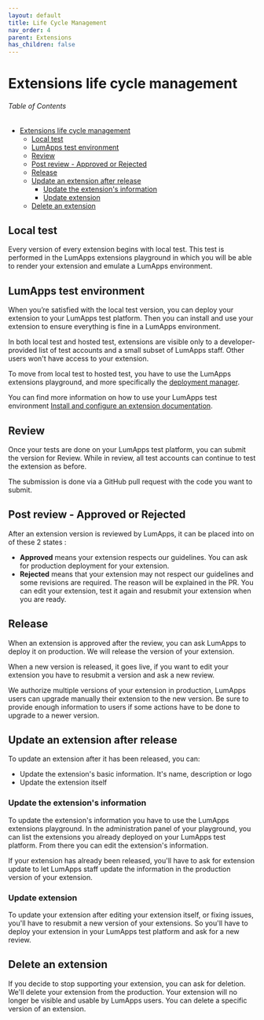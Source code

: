 ```yaml
---
layout: default
title: Life Cycle Management
nav_order: 4
parent: Extensions
has_children: false
---
```


# Extensions life cycle management

<h6>Table of Contents</h6>

- [Extensions life cycle management](#extensions-life-cycle-management)
  - [Local test](#local-test)
  - [LumApps test environment](#lumapps-test-environment)
  - [Review](#review)
  - [Post review - Approved or Rejected](#post-review---approved-or-rejected)
  - [Release](#release)
  - [Update an extension after release](#update-an-extension-after-release)
    - [Update the extension's information](#update-the-extensions-information)
    - [Update extension](#update-extension)
  - [Delete an extension](#delete-an-extension)

## Local test
Every version of every extension begins with local test. This test is performed in the LumApps extensions playground in which you will be able to render your extension and emulate a LumApps environment.

## LumApps test environment
When you’re satisfied with the local test version, you can deploy your extension to your LumApps test platform. Then you can install and use your extension to ensure everything is fine in a LumApps environment.

In both local test and hosted test, extensions are visible only to a developer-provided list of test accounts and a small subset of LumApps staff. Other users won't have access to your extension.

To move from local test to hosted test, you have to use the LumApps extensions playground, and more specifically the [deployment manager](extension-playground.md#deployment-manager).

You can find more information on how to use your LumApps test environment [Install and configure an extension documentation](https://docs.lumapps.com/docs/expand-l9650191038731043/expand-l9615254296582716).

## Review
Once your tests are done on your LumApps test platform, you can submit the version for Review. While in review, all test accounts can continue to test the extension as before. 

The submission is done via a GitHub pull request with the code you want to submit.

## Post review - Approved or Rejected
After an extension version is reviewed by LumApps, it can be placed into on of these 2 states : 
 - **Approved** means your extension respects our guidelines. You can ask for production deployment for your extension.
 - **Rejected** means that your extension may not respect our guidelines and some revisions are required. The reason will be explained in the PR. You can edit your extension, test it again and resubmit your extension when you are ready.

## Release
When an extension is approved after the review, you can ask LumApps to deploy it on production. We will release the version of your extension.

When a new version is released, it goes live, if you want to edit your extension you have to resubmit a version and ask a new review. 

We authorize multiple versions of your extension in production, LumApps users can upgrade manually their extension to the new version. Be sure to provide enough information to users if some actions have to be done to upgrade to a newer version.

## Update an extension after release
To update an extension after it has been released, you can: 
 - Update the extension's basic information. It's name, description or logo
 - Update the extension itself

### Update the extension's information
To update the extension's information you have to use the LumApps extensions playground.
In the administration panel of your playground, you can list the extensions you already deployed on your LumApps test platform. From there you can edit the extension's information. 

If your extension has already been released, you'll have to ask for extension update to let LumApps staff update the information in the production version of your extension.

### Update extension
To update your extension after editing your extension itself, or fixing issues, you'll have to resubmit a new version of your extensions. So you'll have to deploy your extension in your LumApps test platform and ask for a new review.


## Delete an extension
If you decide to stop supporting your extension, you can ask for deletion. We'll delete your extension from the production. Your extension will no longer be visible and usable by LumApps users.
You can delete a specific version of an extension. 
